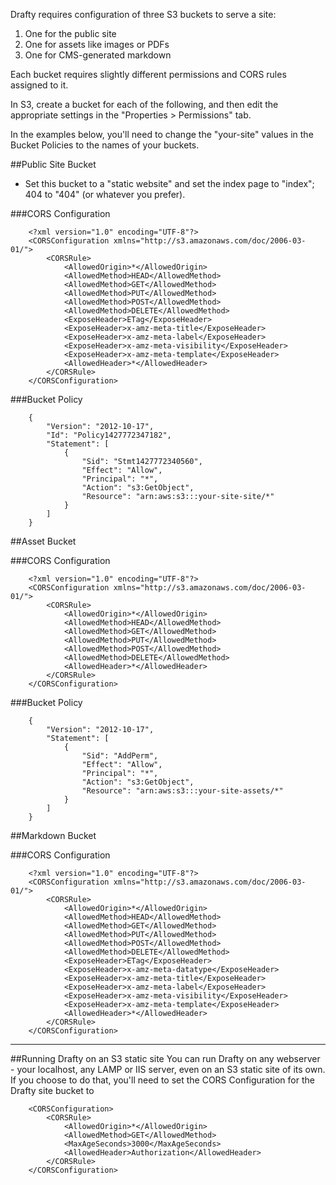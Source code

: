 Drafty requires configuration of three S3 buckets to serve a site:
1. One for the public site
2. One for assets like images or PDFs
3. One for CMS-generated markdown

Each bucket requires slightly different permissions and CORS rules assigned to it.

In S3, create a bucket for each of the following, and then edit the appropriate settings in the "Properties > Permissions" tab.

In the examples below, you'll need to change the "your-site" values in the Bucket Policies to the names of your buckets.

##Public Site Bucket
+ Set this bucket to a "static website" and set the index page to "index"; 404 to "404" (or whatever you prefer).

###CORS Configuration

        <?xml version="1.0" encoding="UTF-8"?>
        <CORSConfiguration xmlns="http://s3.amazonaws.com/doc/2006-03-01/">
            <CORSRule>
                <AllowedOrigin>*</AllowedOrigin>
                <AllowedMethod>HEAD</AllowedMethod>
                <AllowedMethod>GET</AllowedMethod>
                <AllowedMethod>PUT</AllowedMethod>
                <AllowedMethod>POST</AllowedMethod>
                <AllowedMethod>DELETE</AllowedMethod>
                <ExposeHeader>ETag</ExposeHeader>
                <ExposeHeader>x-amz-meta-title</ExposeHeader>
                <ExposeHeader>x-amz-meta-label</ExposeHeader>
                <ExposeHeader>x-amz-meta-visibility</ExposeHeader>
                <ExposeHeader>x-amz-meta-template</ExposeHeader>
                <AllowedHeader>*</AllowedHeader>
            </CORSRule>
        </CORSConfiguration>

###Bucket Policy

        {
        	"Version": "2012-10-17",
        	"Id": "Policy1427772347182",
        	"Statement": [
        		{
        			"Sid": "Stmt1427772340560",
        			"Effect": "Allow",
        			"Principal": "*",
        			"Action": "s3:GetObject",
        			"Resource": "arn:aws:s3:::your-site-site/*"
        		}
        	]
        }


##Asset Bucket

###CORS Configuration

        <?xml version="1.0" encoding="UTF-8"?>
        <CORSConfiguration xmlns="http://s3.amazonaws.com/doc/2006-03-01/">
            <CORSRule>
                <AllowedOrigin>*</AllowedOrigin>
                <AllowedMethod>HEAD</AllowedMethod>
                <AllowedMethod>GET</AllowedMethod>
                <AllowedMethod>PUT</AllowedMethod>
                <AllowedMethod>POST</AllowedMethod>
                <AllowedMethod>DELETE</AllowedMethod>
                <AllowedHeader>*</AllowedHeader>
            </CORSRule>
        </CORSConfiguration>



###Bucket Policy

        {
        	"Version": "2012-10-17",
        	"Statement": [
        		{
        			"Sid": "AddPerm",
        			"Effect": "Allow",
        			"Principal": "*",
        			"Action": "s3:GetObject",
        			"Resource": "arn:aws:s3:::your-site-assets/*"
        		}
        	]
        }

##Markdown Bucket

###CORS Configuration


        <?xml version="1.0" encoding="UTF-8"?>
        <CORSConfiguration xmlns="http://s3.amazonaws.com/doc/2006-03-01/">
            <CORSRule>
                <AllowedOrigin>*</AllowedOrigin>
                <AllowedMethod>HEAD</AllowedMethod>
                <AllowedMethod>GET</AllowedMethod>
                <AllowedMethod>PUT</AllowedMethod>
                <AllowedMethod>POST</AllowedMethod>
                <AllowedMethod>DELETE</AllowedMethod>
                <ExposeHeader>ETag</ExposeHeader>
                <ExposeHeader>x-amz-meta-datatype</ExposeHeader>
                <ExposeHeader>x-amz-meta-title</ExposeHeader>
                <ExposeHeader>x-amz-meta-label</ExposeHeader>
                <ExposeHeader>x-amz-meta-visibility</ExposeHeader>
                <ExposeHeader>x-amz-meta-template</ExposeHeader>
                <AllowedHeader>*</AllowedHeader>
            </CORSRule>
        </CORSConfiguration>

---

##Running Drafty on an S3 static site
You can run Drafty on any webserver - your localhost, any LAMP or IIS server, even on an S3 static site of its own. If you choose to do that, you'll need to set the CORS Configuration for the Drafty site bucket to

        <CORSConfiguration>
            <CORSRule>
                <AllowedOrigin>*</AllowedOrigin>
                <AllowedMethod>GET</AllowedMethod>
                <MaxAgeSeconds>3000</MaxAgeSeconds>
                <AllowedHeader>Authorization</AllowedHeader>
            </CORSRule>
        </CORSConfiguration>
